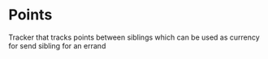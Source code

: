 # Points


Tracker that tracks points between siblings which can be used as currency for send sibling for an errand
